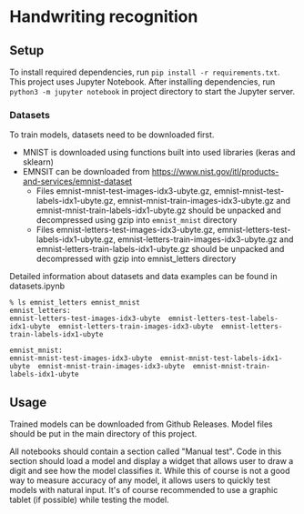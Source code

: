 # Handwriting recognition 

## Setup

To install required dependencies, run `pip install -r requirements.txt`. 
This project uses Jupyter Notebook. After installing dependencies, run `python3 -m jupyter notebook` in project directory to start the Jupyter server.

### Datasets

To train models, datasets need to be downloaded first. 

* MNIST is downloaded using functions built into used libraries (keras and sklearn)
* EMNSIT can be downloaded from https://www.nist.gov/itl/products-and-services/emnist-dataset 
    * Files emnist-mnist-test-images-idx3-ubyte.gz, emnist-mnist-test-labels-idx1-ubyte.gz, emnist-mnist-train-images-idx3-ubyte.gz and emnist-mnist-train-labels-idx1-ubyte.gz should be unpacked and decompressed using gzip into `emnist_mnist` directory
    * Files emnist-letters-test-images-idx3-ubyte.gz, emnist-letters-test-labels-idx1-ubyte.gz, emnist-letters-train-images-idx3-ubyte.gz and emnist-letters-train-labels-idx1-ubyte.gz should be unpacked and decompressed with gzip into emnist_letters directory

Detailed information about datasets and data examples can be found in datasets.ipynb

```
% ls emnist_letters emnist_mnist 
emnist_letters:
emnist-letters-test-images-idx3-ubyte  emnist-letters-test-labels-idx1-ubyte  emnist-letters-train-images-idx3-ubyte  emnist-letters-train-labels-idx1-ubyte

emnist_mnist:
emnist-mnist-test-images-idx3-ubyte  emnist-mnist-test-labels-idx1-ubyte  emnist-mnist-train-images-idx3-ubyte  emnist-mnist-train-labels-idx1-ubyte
```

## Usage

Trained models can be downloaded from Github Releases. Model files should be put in the main directory of this project.

All notebooks should contain a section called "Manual test". Code in this section should load a model and display a widget that allows user to draw a digit and see how the model classifies it. While this of course is not a good way to measure accuracy of any model, it allows users to quickly test models with natural input. It's of course recommended to use a graphic tablet (if possible) while testing the model.

